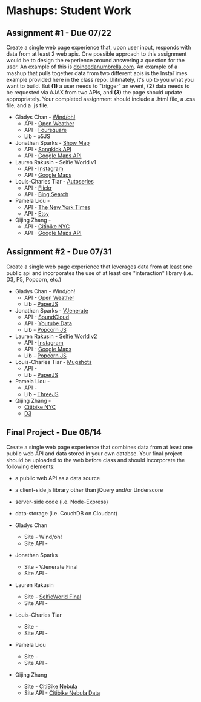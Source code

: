 Mashups: Student Work
===============================

Assignment #1 - Due 07/22
-------------------------
Create a single web page experience that, upon user input, responds with data from at least 2 web apis. One possible approach to this assignment would be to design the experience around answering a question for the user. An example of this is [doineedanumbrella.com](http://doineedanumbrella.com/). An example of a mashup that pulls together data from two different apis is the InstaTimes example provided here in the class repo. Ulitmately, it's up to you what you want to build. But **(1)** a user needs to "trigger" an event, **(2)** data needs to be requested via AJAX from two APIs, and **(3)** the page should update appropriately. Your completed assignment should include a .html file, a .css file, and a .js file. 

* Gladys Chan - [Wind/oh!](http://www.bewarehandbag.com/ITP/Mashups/Assignment1Shadow/)
  * API - [Open Weather](http://openweathermap.org/api) 
  * API - [Foursquare](https://developer.foursquare.com/)
  * Lib - [p5JS](http://p5js.org/)
* Jonathan Sparks - [Show Map](http://jonathansparks.com/showmap/)
  * API - [Songkick API](http://www.songkick.com/developer)
  * API - [Google Maps API](https://developers.google.com/maps/documentation/javascript/)
* Lauren Rakusin - Selfie World v1
  * API - [Instagram](http://instagram.com/developer/)
  * API - [Google Maps](https://developers.google.com/maps/documentation/javascript/)
* Louis-Charles Tiar - [Autoseries](http://www.alovelysummer.com/autoseries/)
  * API - [Flickr](https://www.flickr.com/services/api/)
  * API - [Bing Search](http://datamarket.azure.com/dataset/bing/search)
* Pamela Liou - 
  * API - [The New York Times](http://developer.nytimes.com/page)
  * API - [Etsy](https://www.etsy.com/developers/documentation)
* Qijing Zhang - 
  * API - [Citibike NYC](http://www.citibikenyc.com/stations/json)
  * API - [Google Maps API](https://developers.google.com/maps/documentation/javascript/)
  
Assignment #2 - Due 07/31
-------------------------
Create a single web page experience that leverages data from at least one public api and incorporates the use of at least one "interaction" library (i.e. D3, P5, Popcorn, etc.)

* Gladys Chan - Wind/oh!
  * API - [Open Weather](http://openweathermap.org/api) 
  * Lib - [PaperJS](http://paperjs.org/)
* Jonathan Sparks - [VJenerate](http://jonathansparks.com/VJenerate/)
  * API - [SoundCloud](http://developers.soundcloud.com/docs)
  * API - [Youtube Data](https://developers.google.com/youtube/v3/)
  * Lib - [Popcorn JS](http://popcornjs.org/)
* Lauren Rakusin - [Selfie World v2](http://laurenmichellerakusin.com/selfieworld/)
  * API - [Instagram](http://instagram.com/developer/)
  * API - [Google Maps](https://developers.google.com/maps/documentation/javascript/)
  * Lib - [Popcorn JS](http://popcornjs.org/)
* Louis-Charles Tiar - [Mugshots](alovelysummer.com/mugshots/)
  * API - 
  * Lib - [PaperJS](http://paperjs.org/)
* Pamela Liou - 
  * API - 
  * Lib - [ThreeJS](http://threejs.org/)
* Qijing Zhang - 
  * [Citibike NYC](http://www.citibikenyc.com/stations/json)
  * [D3](http://d3js.org/)

Final Project - Due 08/14
-------------------------
Create a single web page experience that combines data from at least one public web API and data stored in your own databse. Your final project should be uploaded to the web before class and should incorporate the following elements:

  * a public web API as a data source
  * a client-side js library other than jQuery and/or Underscore
  * server-side code (i.e. Node-Express)
  * data-storage (i.e. CouchDB on Cloudant)

* Gladys Chan
  * Site - Wind/oh!
  * Site API -
* Jonathan Sparks
  * Site - VJenerate Final
  * Site API -
* Lauren Rakusin
  * Site - [SelfieWorld Final](http://selfieworld.herokuapp.com/)
  * Site API -
* Louis-Charles Tiar 
  * Site -
  * Site API -
* Pamela Liou  
  * Site - 
  * Site API -
* Qijing Zhang
  * Site - [CitiBike Nebula](http://citibikenebula.herokuapp.com/)
  * Site API - [Citibike Nebula Data](https://ynkynk9.cloudant.com/nbnebula/_all_docs?include_docs=true)  



